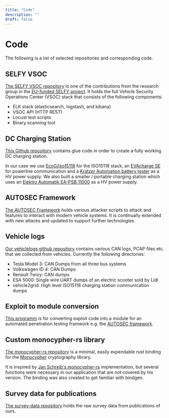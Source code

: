 ```yaml
---
title: "Code"
description: ""
draft: false
---
```


# Code

The following is a list of selected repositories and corresponding code.


## SELFY VSOC

[The SELFY VSOC repository](https://github.com/securityinmobility/selfy-vsoc-api) is one of the contributions from the research group in the [EU-funded SELFY project](https://selfy-project.eu/). It holds the full Vehicle Security Operations Center (VSOC) stack that consists of the following components:

- ELK stack (elasticsearch, logstash, and kibana)
- VSOC API (HTTP REST)
- Locust test scripts 
- Binary scanning tool


## DC Charging Station

[This Github repository](https://github.com/securityinmobility/dc-charging-station) contains glue code in order to create a fully working DC charging station.

In our case we use [EcoG/iso15118](https://github.com/EcoG-io/iso15118) for the ISO15118 stack, an [EVAcharge SE](https://chargebyte.com/products/charging-station-communication/evacharge-se) for powerline communication and a [Kratzer Automation battery tester](https://www.ni.com/de/shop/power-electronics-test-systems.html) as a HV power supply.
We also built a smaller / portable charging station which uses an [Elektro Automatik EA-PSB 11000](https://elektroautomatik.com/shop/en/products/programmable-dc-laboratory-power-supplies/bidirectional-dc-laboratory-power-supplies/series-psb-10000-2u-1-5-3kw/1147/bi-directional-power-supply) as a HV power supply.


## AUTOSEC Framework

[The AUTOSEC Framework](https://github.com/securityinmobility/autosec-framework) holds various attacker scripts to attack and features to interact with modern vehicle systems. It is continually extended with new attacks and updated to support further technologies.


## Vehicle logs 

[Our vehiclelogs github repository](https://github.com/securityinmobility/vehiclelogs) contains various CAN logs, PCAP files etc. that we collected from vehicles. Currently the following directories:

- Tesla Model 3: CAN Dumps from all three bus systems
- Volkswagen ID 4: CAN Dumps
- Renault Twizy: CAN dumps
- ESA 5000: Single wire UART dumps of an electric scooter sold by Lidl 
- vehicle2grid: High level ISO15118 charging station communication dumps


## Exploit to module conversion

[This programm](https://github.com/securityinmobility/exploit-to-module-conversion) is for converting exploit code into a module for an automated penetration testing framwork e.g. the [AUTOSEC framework](#autosec-framework).


## Custom monocypher-rs library

[The monocypher-rs repository](https://github.com/securityinmobility/monocypher-rs) is a minimal, easily expendable rust binding for the [Monocypher](https://monocypher.org/) cryptography library.

It is inspired by [Jan Schreib's monocypher-rs](https://github.com/jan-schreib/monocypher-rs) implementation, but several functions were necessary in our application that are not covered by his version. The binding was also created to get familiar with bindgen.


## Survey data for publications 

[The survey-data repository](https://github.com/securityinmobility/survey-data) holds the raw survey data from publications of ours.
